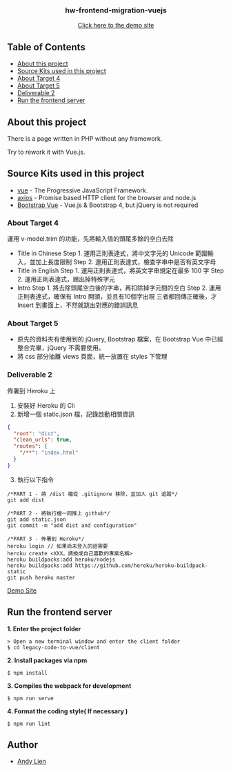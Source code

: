 <h3 align="center"> hw-frontend-migration-vuejs </h3>
<a href="https://legacy-code-to-vue.herokuapp.com/">
  <p align="center">Click here to the demo site</p>
</a>

## Table of Contents
- [About this project](#about-this-project)
- [Source Kits used in this project](#source-kits-used-in-this-project)
- [About Target 4](#about-target-4)
- [About Target 5](#about-target-5)
- [Deliverable 2](#deliverable-2)
- [Run the frontend server](#run-the-frontend-server)

## About this project 
<p>There is a page written in PHP without any framework.</p>
<p>Try to rework it with Vue.js.</p>
  
## Source Kits used in this project
- [vue](https://vuejs.org/) - The Progressive JavaScript Framework.
- [axios](https://github.com/axios/axios) - Promise based HTTP client for the browser and node.js
- [Bootstrap Vue](https://bootstrap-vue.org/) - Vue.js & Bootstrap 4, but jQuery is not required

### About Target 4
運用 v-model.trim 的功能，先將輸入值的頭尾多餘的空白去除
* Title in Chinese
  Step 1. 運用正則表達式，將中文字元的 Unicode 範圍輸入，並加上長度限制
  Step 2. 運用正則表達式，檢查字串中是否有英文字母
* Title in English
  Step 1. 運用正則表達式，將英文字串規定在最多 100 字
  Step 2. 運用正則表達式，踢出掉特殊字元
* Intro
  Step 1. 將去除頭尾空白後的字串，再扣除掉字元間的空白
  Step 2. 運用正則表達式，確保有 Intro 開頭，並且有10個字出現
三者都回傳正確後，才 Insert 到畫面上，不然就跳出對應的錯誤訊息

### About Target 5
* 原先的資料夾有使用到的 jQuery, Bootstrap 檔案，在 Bootstrap Vue 中已經整合完畢，jQuery 不需要使用。
* 將 css 部分抽離 views 頁面，統一放置在 styles 下管理

### Deliverable 2
佈署到 Heroku 上
1. 安裝好 Heroku 的 Cli 
2. 新增一個 static.json 檔，記錄啟動相關資訊
```json
{
  "root": "dist",
  "clean_urls": true,
  "routes": {
    "/**": "index.html"
  }
}
```
3. 執行以下指令
```
/*PART 1 - 將 /dist 檔從 .gitignore 移除，並加入 git 追蹤*/
git add dist

/*PART 2 - 將執行檔一同推上 github*/
git add static.json
git commit -m "add dist and configuration"

/*PART 3 - 佈署到 Heroku*/
heroku login // 如果尚未登入的話需要
heroku create <XXX，請換成自己喜歡的專案名稱>
heroku buildpacks:add heroku/nodejs
heroku buildpacks:add https://github.com/heroku/heroku-buildpack-static
git push heroku master
```
[Demo Site](https://legacy-code-to-vue.herokuapp.com/)

## Run the frontend server
**1. Enter the project folder**
```
> Open a new terminal window and enter the client folder
$ cd legacy-code-to-vue/client
```
**2. Install packages via npm**
```
$ npm install
```
**3. Compiles the webpack for development**
```
$ npm run serve
```
**4. Format the coding style( If necessary )**
```
$ npm run lint
```

## Author
- [Andy Lien](https://github.com/andy922200)
